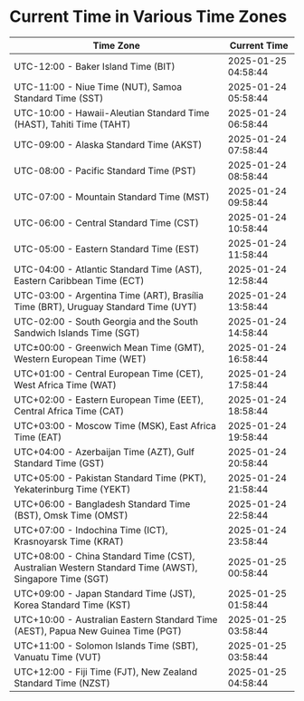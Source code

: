 # Current Time in Various Time Zones

| Time Zone | Current Time |
|-----------|--------------|
| UTC-12:00 - Baker Island Time (BIT) | 2025-01-25 04:58:44 |
| UTC-11:00 - Niue Time (NUT), Samoa Standard Time (SST) | 2025-01-24 05:58:44 |
| UTC-10:00 - Hawaii-Aleutian Standard Time (HAST), Tahiti Time (TAHT) | 2025-01-24 06:58:44 |
| UTC-09:00 - Alaska Standard Time (AKST) | 2025-01-24 07:58:44 |
| UTC-08:00 - Pacific Standard Time (PST) | 2025-01-24 08:58:44 |
| UTC-07:00 - Mountain Standard Time (MST) | 2025-01-24 09:58:44 |
| UTC-06:00 - Central Standard Time (CST) | 2025-01-24 10:58:44 |
| UTC-05:00 - Eastern Standard Time (EST) | 2025-01-24 11:58:44 |
| UTC-04:00 - Atlantic Standard Time (AST), Eastern Caribbean Time (ECT) | 2025-01-24 12:58:44 |
| UTC-03:00 - Argentina Time (ART), Brasília Time (BRT), Uruguay Standard Time (UYT) | 2025-01-24 13:58:44 |
| UTC-02:00 - South Georgia and the South Sandwich Islands Time (SGT) | 2025-01-24 14:58:44 |
| UTC±00:00 - Greenwich Mean Time (GMT), Western European Time (WET) | 2025-01-24 16:58:44 |
| UTC+01:00 - Central European Time (CET), West Africa Time (WAT) | 2025-01-24 17:58:44 |
| UTC+02:00 - Eastern European Time (EET), Central Africa Time (CAT) | 2025-01-24 18:58:44 |
| UTC+03:00 - Moscow Time (MSK), East Africa Time (EAT) | 2025-01-24 19:58:44 |
| UTC+04:00 - Azerbaijan Time (AZT), Gulf Standard Time (GST) | 2025-01-24 20:58:44 |
| UTC+05:00 - Pakistan Standard Time (PKT), Yekaterinburg Time (YEKT) | 2025-01-24 21:58:44 |
| UTC+06:00 - Bangladesh Standard Time (BST), Omsk Time (OMST) | 2025-01-24 22:58:44 |
| UTC+07:00 - Indochina Time (ICT), Krasnoyarsk Time (KRAT) | 2025-01-24 23:58:44 |
| UTC+08:00 - China Standard Time (CST), Australian Western Standard Time (AWST), Singapore Time (SGT) | 2025-01-25 00:58:44 |
| UTC+09:00 - Japan Standard Time (JST), Korea Standard Time (KST) | 2025-01-25 01:58:44 |
| UTC+10:00 - Australian Eastern Standard Time (AEST), Papua New Guinea Time (PGT) | 2025-01-25 03:58:44 |
| UTC+11:00 - Solomon Islands Time (SBT), Vanuatu Time (VUT) | 2025-01-25 03:58:44 |
| UTC+12:00 - Fiji Time (FJT), New Zealand Standard Time (NZST) | 2025-01-25 04:58:44 |
